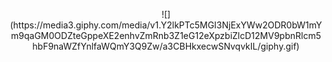 
<p align="center">
![](https://media3.giphy.com/media/v1.Y2lkPTc5MGI3NjExYWw2ODR0bW1mYm9qaGM0ODZteGppeXE2enhvZmRnb3Z1eG12eXpzbiZlcD12MV9pbnRlcm5hbF9naWZfYnlfaWQmY3Q9Zw/a3CBHkxecwSNvqvkIL/giphy.gif)
</p>

